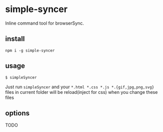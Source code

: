 # simple-syncer
Inline command tool for browserSync.

## install

```
npm i -g simple-syncer
```

## usage

```
$ simpleSyncer
```

Just run `simpleSyncer` and your `*.html *.css *.js *.{gif,jpg,png,svg}` files in current folder will be reload(inject for css) when you change these files

## options
TODO
